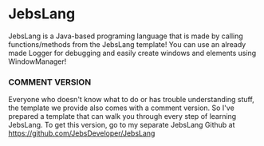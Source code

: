 # JebsLang
JebsLang is a Java-based programing language that is made by calling functions/methods from the JebsLang template! You can use an already made Logger for debugging and easily create windows and elements using WindowManager!

### COMMENT VERSION
Everyone who doesn't know what to do or has trouble understanding stuff, the template we provide also comes with a comment version. So I've prepared a template that can walk you through every step of learning JebsLang. To get this version, go to my separate JebsLang Github at https://github.com/JebsDeveloper/JebsLang
